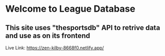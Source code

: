 # Welcome to League Database

## This site uses "thesportsdb" API to retrive data and use as on its frontend

Live Link: https://zen-kilby-8668f0.netlify.app/
